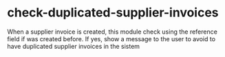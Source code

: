 # check-duplicated-supplier-invoices
When a supplier invoice is created, this module check using the reference field if was created before.
If yes, show a message to the user to avoid to have duplicated supplier invoices in the sistem
